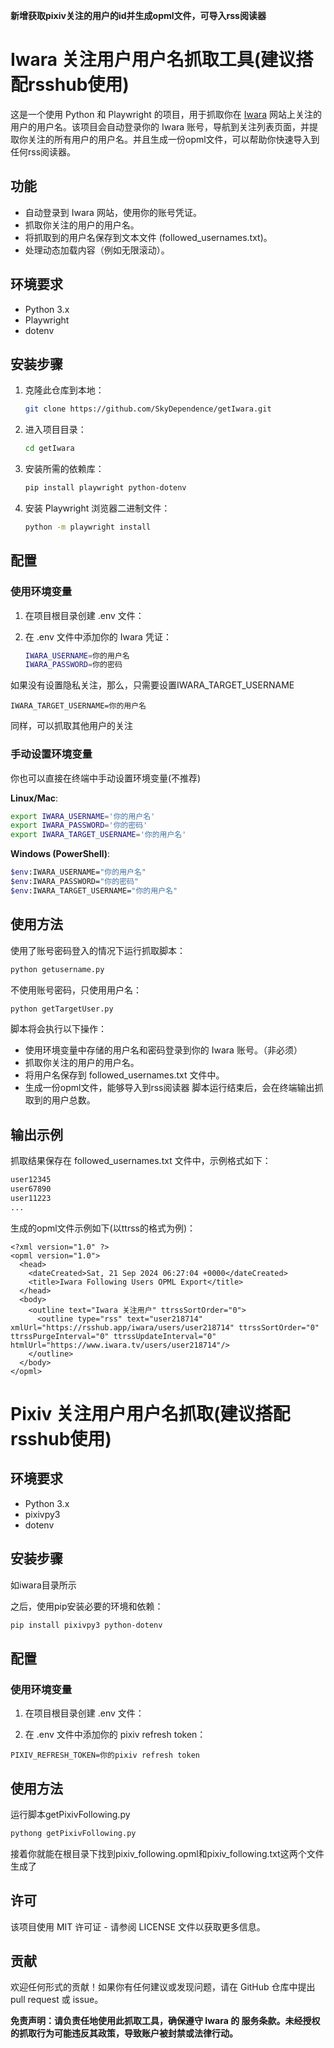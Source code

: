 
**新增获取pixiv关注的用户的id并生成opml文件，可导入rss阅读器**


# Iwara 关注用户用户名抓取工具(建议搭配rsshub使用)


这是一个使用 Python 和 Playwright 的项目，用于抓取你在 [Iwara](https://www.iwara.tv) 网站上关注的用户的用户名。该项目会自动登录你的 Iwara 账号，导航到关注列表页面，并提取你关注的所有用户的用户名。并且生成一份opml文件，可以帮助你快速导入到任何rss阅读器。

## 功能

- 自动登录到 Iwara 网站，使用你的账号凭证。
- 抓取你关注的用户的用户名。
- 将抓取到的用户名保存到文本文件 (followed_usernames.txt)。
- 处理动态加载内容（例如无限滚动）。

## 环境要求

- Python 3.x
- Playwright
- dotenv

## 安装步骤

1. 克隆此仓库到本地：
   ```bash
   git clone https://github.com/SkyDependence/getIwara.git
   ```

2. 进入项目目录：
   ```bash
   cd getIwara
   ```

3. 安装所需的依赖库：
   ```bash
   pip install playwright python-dotenv
   ```

4. 安装 Playwright 浏览器二进制文件：
   ```bash
   python -m playwright install
   ```

## 配置

### 使用环境变量

1. 在项目根目录创建 .env 文件：

2. 在 .env 文件中添加你的 Iwara 凭证：
   ```bash
   IWARA_USERNAME=你的用户名
   IWARA_PASSWORD=你的密码
   ```

如果没有设置隐私关注，那么，只需要设置IWARA_TARGET_USERNAME
```
IWARA_TARGET_USERNAME=你的用户名
```
同样，可以抓取其他用户的关注

### 手动设置环境变量

你也可以直接在终端中手动设置环境变量(不推荐)

**Linux/Mac**:
```bash
export IWARA_USERNAME='你的用户名'
export IWARA_PASSWORD='你的密码'
export IWARA_TARGET_USERNAME='你的用户名'
```
**Windows (PowerShell)**:
```bash
$env:IWARA_USERNAME="你的用户名"
$env:IWARA_PASSWORD="你的密码"
$env:IWARA_TARGET_USERNAME="你的用户名"
```

## 使用方法
使用了账号密码登入的情况下运行抓取脚本：
```bash
python getusername.py
```
不使用账号密码，只使用用户名：
```bash
python getTargetUser.py
```

脚本将会执行以下操作：

- 使用环境变量中存储的用户名和密码登录到你的 Iwara 账号。（非必须）
- 抓取你关注的用户的用户名。
- 将用户名保存到 followed_usernames.txt 文件中。
- 生成一份opml文件，能够导入到rss阅读器
脚本运行结束后，会在终端输出抓取到的用户总数。

## 输出示例
抓取结果保存在 followed_usernames.txt 文件中，示例格式如下：
```python
user12345
user67890
user11223
...
```

生成的opml文件示例如下(以ttrss的格式为例)：
```
<?xml version="1.0" ?>
<opml version="1.0">
  <head>
    <dateCreated>Sat, 21 Sep 2024 06:27:04 +0000</dateCreated>
    <title>Iwara Following Users OPML Export</title>
  </head>
  <body>
    <outline text="Iwara 关注用户" ttrssSortOrder="0">
      <outline type="rss" text="user218714" xmlUrl="https://rsshub.app/iwara/users/user218714" ttrssSortOrder="0" ttrssPurgeInterval="0" ttrssUpdateInterval="0" htmlUrl="https://www.iwara.tv/users/user218714"/>
    </outline>
  </body>
</opml>
```


# Pixiv 关注用户用户名抓取(建议搭配rsshub使用)

## 环境要求

- Python 3.x
- pixivpy3
- dotenv

## 安装步骤

如iwara目录所示

之后，使用pip安装必要的环境和依赖：
```bash
pip install pixivpy3 python-dotenv
```

## 配置

### 使用环境变量

1. 在项目根目录创建 .env 文件：

2. 在 .env 文件中添加你的 pixiv refresh token：
```
PIXIV_REFRESH_TOKEN=你的pixiv refresh token
```

## 使用方法
运行脚本getPixivFollowing.py
```bash
pythong getPixivFollowing.py
```

接着你就能在根目录下找到pixiv_following.opml和pixiv_following.txt这两个文件生成了

## 许可
该项目使用 MIT 许可证 - 请参阅 LICENSE 文件以获取更多信息。

## 贡献
欢迎任何形式的贡献！如果你有任何建议或发现问题，请在 GitHub 仓库中提出 pull request 或 issue。

**免责声明：请负责任地使用此抓取工具，确保遵守 Iwara 的 服务条款。未经授权的抓取行为可能违反其政策，导致账户被封禁或法律行动。**